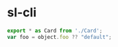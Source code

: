 <!--
 * @Author: jweboy
 * @Date: 2020-01-03 12:16:46
 * @LastEditors  : jweboy
 * @LastEditTime : 2020-01-06 16:13:57
 -->
# sl-cli

```js
export * as Card from './Card';
var foo = object.foo ?? "default";

```
